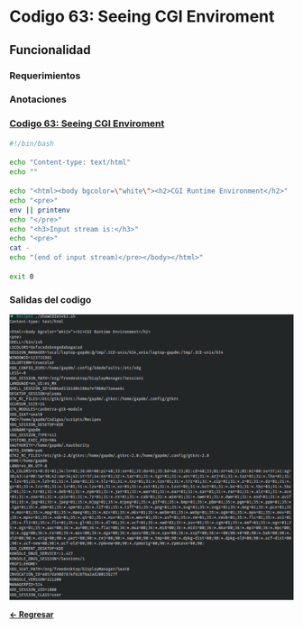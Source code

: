 # Codigo 63: Seeing CGI Enviroment

## Funcionalidad

### **Requerimientos**

### **Anotaciones**


### **[Codigo 63: Seeing CGI Enviroment](showCGIenv63.sh)**

```bash
#!/bin/bash

echo "Content-type: text/html"
echo ""

echo "<html><body bgcolor=\"white\"><h2>CGI Runtime Environment</h2>"
echo "<pre>"
env || printenv
echo "</pre>"
echo "<h3>Input stream is:</h3>"
echo "<pre>"
cat -
echo "(end of input stream)</pre></body></html>"

exit 0
```

### **Salidas del codigo**

![Salida.png](Salida.png)

**[<- Regresar](../README.md)**